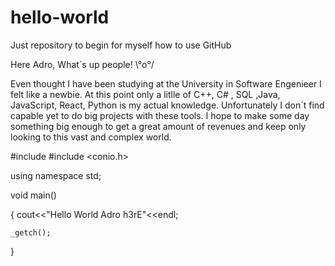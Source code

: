 # hello-world
Just repository to begin for myself how to use GitHub

Here Adro, What´s up people!  \°o°/

Even thought I have been studying at the University in Software Engenieer I felt like a newbie.
At this point only a litlle of C++, C# , SQL ,Java, JavaScript, React, Python is my actual knowledge. Unfortunately I don´t find capable yet to do big projects with these tools. I hope to make some day something big enough to get a great amount of revenues and keep only looking to this vast and complex world.

#include <iostream>
#include <conio.h>

using namespace std;

void main()

{
    cout<<"Hello World Adro h3rE"<<endl;
  
    _getch();
  
}
